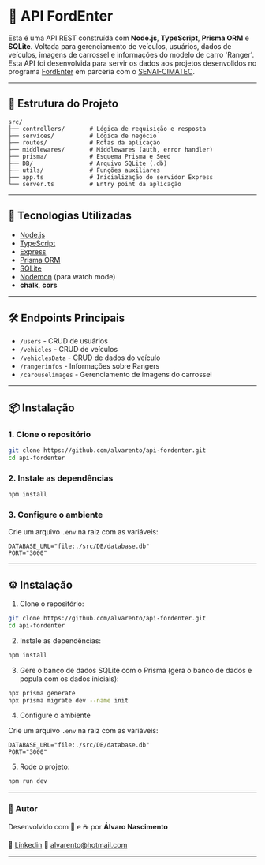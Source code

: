 # 🚗 API FordEnter

Esta é uma API REST construída com **Node.js**, **TypeScript**, **Prisma ORM** e **SQLite**. Voltada para gerenciamento de veículos, usuários, dados de veículos, imagens de carrossel e informações do modelo de carro 'Ranger'. Esta API foi desenvolvida para servir os dados aos projetos desenvolidos no programa [FordEnter](https://www.ford.com.br/sobre-a-ford/ford-enter/) em parceria com o [SENAI-CIMATEC](https://www.senaicimatec.com.br).

---

## 📁 Estrutura do Projeto

```
src/
├── controllers/       # Lógica de requisição e resposta
├── services/          # Lógica de negócio
├── routes/            # Rotas da aplicação
├── middlewares/       # Middlewares (auth, error handler)
├── prisma/            # Esquema Prisma e Seed
├── DB/                # Arquivo SQLite (.db)
├── utils/             # Funções auxiliares
├── app.ts             # Inicialização do servidor Express
└── server.ts          # Entry point da aplicação
```

---

## 🚀 Tecnologias Utilizadas

- [Node.js](https://nodejs.org/)
- [TypeScript](https://www.typescriptlang.org/)
- [Express](https://expressjs.com/)
- [Prisma ORM](https://www.prisma.io/)
- [SQLite](https://www.sqlite.org/)
- [Nodemon](https://nodemon.io/) (para watch mode)
- **chalk**, **cors**

---

## 🛠 Endpoints Principais

- `/users` - CRUD de usuários
- `/vehicles` - CRUD de veículos
- `/vehiclesData` - CRUD de dados do veículo
- `/rangerinfos` - Informações sobre Rangers
- `/carouselimages` - Gerenciamento de imagens do carrossel

---

## 📦 Instalação

### 1. Clone o repositório

```bash
git clone https://github.com/alvarento/api-fordenter.git
cd api-fordenter
```

### 2. Instale as dependências

```bash
npm install
```

### 3. Configure o ambiente

Crie um arquivo `.env` na raiz com as variáveis:

```env
DATABASE_URL="file:./src/DB/database.db"
PORT="3000"
```

---

## ⚙️ Instalação

1. Clone o repositório:

```bash
git clone https://github.com/alvarento/api-fordenter.git
cd api-fordenter
```

2. Instale as dependências:

```bash
npm install
```

3. Gere o banco de dados SQLite com o Prisma (gera o banco de dados e popula com os dados iniciais):

```bash
npx prisma generate
npx prisma migrate dev --name init
```

4. Configure o ambiente

Crie um arquivo `.env` na raiz com as variáveis:

```env
DATABASE_URL="file:./src/DB/database.db"
PORT="3000"
```

5. Rode o projeto:

```bash
npm run dev
```

---

### 👤 Autor

Desenvolvido com 💙 e ☕ por **Álvaro Nascimento**

🔗 [Linkedin](https://linkedin.com/in/alvarento)
📧 alvarento@hotmail.com  

---